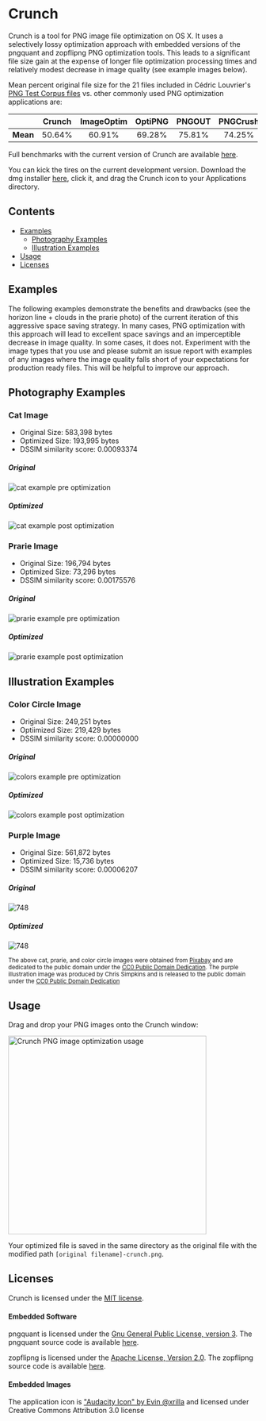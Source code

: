 # Crunch

Crunch is a tool for PNG image file optimization on OS X.  It uses a selectively lossy optimization approach with embedded versions of the pngquant and zopflipng PNG optimization tools.  This leads to a significant file size gain at the expense of longer file optimization processing times and relatively modest decrease in image quality (see example images below).

Mean percent original file size for the 21 files included in Cédric Louvrier's [PNG Test Corpus files](http://css-ig.net/images/png-test-corpus.zip) vs. other commonly used PNG optimization applications are:

|                     | Crunch        | ImageOptim       |  OptiPNG           |  PNGOUT        | PNGCrush    |
| :-----------------: | :------------:| :---------------:| :----------------: | :------------: | :---------: |
| **Mean**            |    50.64%     |     60.91%       |    69.28%          |    75.81%      |   74.25%    |


Full benchmarks with the current version of Crunch are available [here](https://github.com/chrissimpkins/Crunch/blob/master/BENCHMARKS.md).

You can kick the tires on the current development version.  Download the dmg installer [here](https://github.com/chrissimpkins/Crunch/releases/download/v0.9.0-dev-2/Crunch-Installer.dmg), click it, and drag the Crunch icon to your Applications directory.

## Contents

- [Examples](https://github.com/chrissimpkins/Crunch#examples)
	- [Photography Examples](https://github.com/chrissimpkins/Crunch#photography-examples)
	- [Illustration Examples](https://github.com/chrissimpkins/Crunch#illustration-examples)
- [Usage](https://github.com/chrissimpkins/Crunch#usage)
- [Licenses](https://github.com/chrissimpkins/Crunch#licenses)

## Examples

The following examples demonstrate the benefits and drawbacks (see the horizon line + clouds in the prarie photo) of the current iteration of this aggressive space saving strategy.  In many cases, PNG optimization with this approach will lead to excellent space savings and an imperceptible decrease in image quality.  In some cases, it does not.  Experiment with the image types that you use and please submit an issue report with examples of any images where the image quality falls short of your expectations for production ready files.  This will be helpful to improve our approach.

## Photography Examples

### Cat Image

- Original Size: 583,398 bytes
- Optimized Size: 193,995 bytes
- DSSIM similarity score: 0.00093374

##### Original
<img src="https://github.com/chrissimpkins/Crunch/raw/master/img/cat-1285634_640.png" alt="cat example pre optimization">

##### Optimized
<img src="https://github.com/chrissimpkins/Crunch/raw/master/img/cat-1285634_640-crunch.png" alt="cat example post optimization">


### Prarie Image

- Original Size: 196,794 bytes
- Optimized Size: 73,296 bytes
- DSSIM similarity score: 0.00175576

##### Original

<img src="https://github.com/chrissimpkins/Crunch/raw/master/img/prairie-679014_640.png" alt="prarie example pre optimization">

##### Optimized

<img src="https://github.com/chrissimpkins/Crunch/raw/master/img/prairie-679014_640-crunch.png" alt="prarie example post optimization">



## Illustration Examples

### Color Circle Image

- Original Size: 249,251 bytes
- Optiimized Size: 219,429 bytes
- DSSIM similarity score: 0.00000000

##### Original
<img src="https://github.com/chrissimpkins/Crunch/raw/master/img/colors-157474_640.png" alt="colors example pre optimization">

##### Optimized
<img src="https://github.com/chrissimpkins/Crunch/raw/master/img/colors-157474_640-crunch.png" alt="colors example post optimization">


### Purple Image

- Original Size: 561,872 bytes
- Optimized Size: 15,736 bytes
- DSSIM similarity score: 0.00006207

##### Original
<img src="https://github.com/chrissimpkins/Crunch/raw/master/img/readme-eg-pre.png" alt="748">

##### Optimized
<img src="https://github.com/chrissimpkins/Crunch/raw/master/img/readme-eg-pre-crunch.png" alt="748">


<small>The above cat, prarie, and color circle images were obtained from [Pixabay](https://pixabay.com) and are dedicated to the public domain under the [CC0 Public Domain Dedication](https://creativecommons.org/publicdomain/zero/1.0/).  The purple illustration image was produced by Chris Simpkins and is released to the public domain under the [CC0 Public Domain Dedication](https://creativecommons.org/publicdomain/zero/1.0/)</small>


## Usage

Drag and drop your PNG images onto the Crunch window:

<img src="https://github.com/chrissimpkins/Crunch/raw/master/img/crunch-ss.gif" alt="Crunch PNG image optimization usage" width="400">

Your optimized file is saved in the same directory as the original file with the modified path `[original filename]-crunch.png`.

## Licenses

Crunch is licensed under the [MIT license](https://github.com/chrissimpkins/Crunch/blob/master/LICENSE).

#### Embedded Software

pngquant is licensed under the [Gnu General Public License, version 3](https://github.com/pornel/pngquant/blob/master/COPYRIGHT).  The pngquant source code is available [here](https://github.com/pornel/pngquant).

zopflipng is licensed under the [Apache License, Version 2.0](http://www.apache.org/licenses/LICENSE-2.0).  The zopflipng source code is available [here](https://github.com/google/zopfli).

#### Embedded Images

The application icon is ["Audacity Icon" by Evin @xrilla](http://xillra.deviantart.com/art/Audacity-Icon-523082017) and licensed under Creative Commons Attribution 3.0 license
